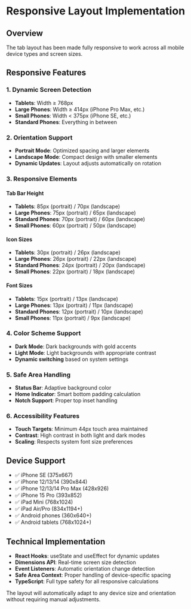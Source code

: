 # Responsive Layout Implementation

## Overview

The tab layout has been made fully responsive to work across all mobile device types and screen sizes.

## Responsive Features

### 1. **Dynamic Screen Detection**

- **Tablets**: Width ≥ 768px
- **Large Phones**: Width ≥ 414px (iPhone Pro Max, etc.)
- **Small Phones**: Width < 375px (iPhone SE, etc.)
- **Standard Phones**: Everything in between

### 2. **Orientation Support**

- **Portrait Mode**: Optimized spacing and larger elements
- **Landscape Mode**: Compact design with smaller elements
- **Dynamic Updates**: Layout adjusts automatically on rotation

### 3. **Responsive Elements**

#### Tab Bar Height

- **Tablets**: 85px (portrait) / 70px (landscape)
- **Large Phones**: 75px (portrait) / 65px (landscape)
- **Standard Phones**: 70px (portrait) / 60px (landscape)
- **Small Phones**: 60px (portrait) / 50px (landscape)

#### Icon Sizes

- **Tablets**: 30px (portrait) / 26px (landscape)
- **Large Phones**: 26px (portrait) / 22px (landscape)
- **Standard Phones**: 24px (portrait) / 20px (landscape)
- **Small Phones**: 22px (portrait) / 18px (landscape)

#### Font Sizes

- **Tablets**: 15px (portrait) / 13px (landscape)
- **Large Phones**: 13px (portrait) / 11px (landscape)
- **Standard Phones**: 12px (portrait) / 10px (landscape)
- **Small Phones**: 11px (portrait) / 9px (landscape)

### 4. **Color Scheme Support**

- **Dark Mode**: Dark backgrounds with gold accents
- **Light Mode**: Light backgrounds with appropriate contrast
- **Dynamic switching** based on system settings

### 5. **Safe Area Handling**

- **Status Bar**: Adaptive background color
- **Home Indicator**: Smart bottom padding calculation
- **Notch Support**: Proper top inset handling

### 6. **Accessibility Features**

- **Touch Targets**: Minimum 44px touch area maintained
- **Contrast**: High contrast in both light and dark modes
- **Scaling**: Respects system font size preferences

## Device Support

- ✅ iPhone SE (375x667)
- ✅ iPhone 12/13/14 (390x844)
- ✅ iPhone 12/13/14 Pro Max (428x926)
- ✅ iPhone 15 Pro (393x852)
- ✅ iPad Mini (768x1024)
- ✅ iPad Air/Pro (834x1194+)
- ✅ Android phones (360x640+)
- ✅ Android tablets (768x1024+)

## Technical Implementation

- **React Hooks**: useState and useEffect for dynamic updates
- **Dimensions API**: Real-time screen size detection
- **Event Listeners**: Automatic orientation change detection
- **Safe Area Context**: Proper handling of device-specific spacing
- **TypeScript**: Full type safety for all responsive calculations

The layout will automatically adapt to any device size and orientation without requiring manual adjustments.
